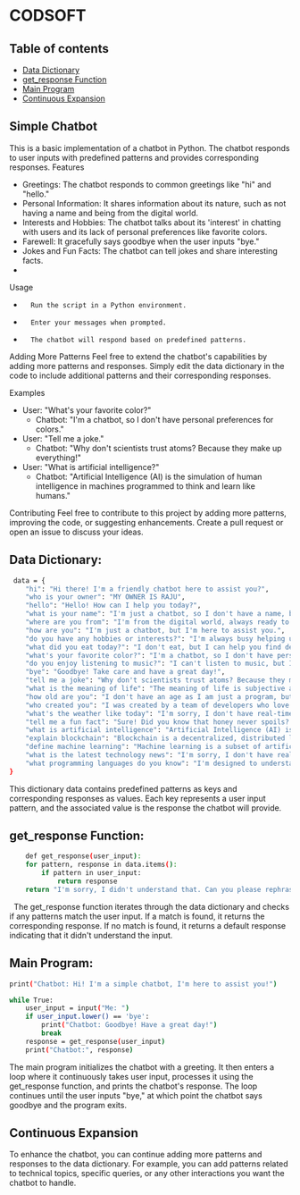# CODSOFT

## Table of contents

- [Data Dictionary](#data-dictionary) 
- [get_response Function](#get_response-function)
- [Main Program](#main-program)
- [Continuous Expansion](#continuous-expansion)

## Simple Chatbot
This is a basic implementation of a chatbot in Python. The chatbot responds to user inputs with predefined patterns and provides corresponding responses.
Features
* Greetings: The chatbot responds to common greetings like "hi" and "hello."
* Personal Information: It shares information about its nature, such as not having a name and being from the digital world.
* Interests and Hobbies: The chatbot talks about its 'interest' in chatting with users and its lack of personal preferences like favorite colors.
* Farewell: It gracefully says goodbye when the user inputs "bye."
* Jokes and Fun Facts: The chatbot can tell jokes and share interesting facts.
* 
Usage
* 		Run the script in a Python environment.
* 		Enter your messages when prompted.
* 		The chatbot will respond based on predefined patterns.
Adding More Patterns
Feel free to extend the chatbot's capabilities by adding more patterns and responses. Simply edit the data dictionary in the code to include additional patterns and their corresponding responses.

Examples
* User: "What's your favorite color?"
    * Chatbot: "I'm a chatbot, so I don't have personal preferences for colors."
* User: "Tell me a joke."
    * Chatbot: "Why don't scientists trust atoms? Because they make up everything!"
* User: "What is artificial intelligence?"
    * Chatbot: "Artificial Intelligence (AI) is the simulation of human intelligence in machines programmed to think and learn like humans."
  
Contributing
Feel free to contribute to this project by adding more patterns, improving the code, or suggesting enhancements. Create a pull request or open an issue to discuss your ideas.

## Data Dictionary:

```bash
 data = {
    "hi": "Hi there! I'm a friendly chatbot here to assist you?",
    "who is your owner": "MY OWNER IS RAJU",
    "hello": "Hello! How can I help you today?",
    "what is your name": "I'm just a chatbot, so I don't have a name, but you can call me ChatBot.",
    "where are you from": "I'm from the digital world, always ready to chat!",
    "how are you": "I'm just a chatbot, but I'm here to assist you.",
    "do you have any hobbies or interests?": "I'm always busy helping users, so my hobby is chatting with people like you!",
    "what did you eat today?": "I don't eat, but I can help you find delicious recipes and food-related information.",
    "what's your favorite color?": "I'm a chatbot, so I don't have personal preferences for colors.",
    "do you enjoy listening to music?": "I can't listen to music, but I'm here to chat about it!",
    "bye": "Goodbye! Take care and have a great day!",
    "tell me a joke": "Why don't scientists trust atoms? Because they make up everything!",
    "what is the meaning of life": "The meaning of life is subjective and varies for each person. What do you think it is?",
    "how old are you": "I don't have an age as I am just a program, but I'm always here to help!",
    "who created you": "I was created by a team of developers who love building cool things with technology.",
    "what's the weather like today": "I'm sorry, I don't have real-time information. You can check a weather website for the current conditions.",
    "tell me a fun fact": "Sure! Did you know that honey never spoils? Archaeologists have found pots of honey in ancient Egyptian tombs thousands of years old and still perfectly edible!",
    "what is artificial intelligence": "Artificial Intelligence (AI) is the simulation of human intelligence in machines programmed to think and learn like humans.",
    "explain blockchain": "Blockchain is a decentralized, distributed ledger technology used to record transactions across multiple computers so that the record cannot be altered retroactively without the alteration of all subsequent blocks and the consensus of the network.",
    "define machine learning": "Machine learning is a subset of artificial intelligence that focuses on developing algorithms and statistical models to enable computers to perform tasks without explicit programming.",
    "what is the latest technology news": "I'm sorry, I don't have real-time information. You can check reputable technology news websites for the latest updates.",
    "what programming languages do you know": "I'm designed to understand and respond to natural language, but I don't 'know' programming languages in the way humans do.",
}
```

 This dictionary data contains predefined patterns as keys and corresponding responses as values. Each key represents a user input pattern, and the associated value is the response the chatbot will provide.
 

## get_response Function:

``` bash
	def get_response(user_input):
    for pattern, response in data.items():
        if pattern in user_input:
            return response
    return "I'm sorry, I didn't understand that. Can you please rephrase your sentence?"
```
  
  The get_response function iterates through the data dictionary and checks if any patterns match the user input. If a match is found, it returns the corresponding response. If no match is found, it returns a default response indicating that it didn't understand the input.

## Main Program:
   
```bash
print("Chatbot: Hi! I'm a simple chatbot, I'm here to assist you!")

while True:
    user_input = input("Me: ")
    if user_input.lower() == 'bye':
        print("Chatbot: Goodbye! Have a great day!")
        break
    response = get_response(user_input)
    print("Chatbot:", response)
```    

The main program initializes the chatbot with a greeting. It then enters a loop where it continuously takes user input, processes it using the get_response function, and prints the chatbot's response. The loop continues until the user inputs "bye," at which point the chatbot says goodbye and the program exits.  

## Continuous Expansion
To enhance the chatbot, you can continue adding more patterns and responses to the data dictionary. For example, you can add patterns related to technical topics, specific queries, or any other interactions you want the chatbot to handle.



